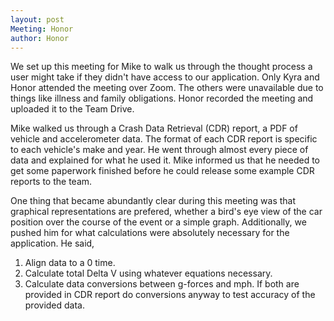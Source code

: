 ```yaml
---
layout: post
Meeting: Honor
author: Honor
---
```


We set up this meeting for Mike to walk us through the thought process a user might take if they didn't have access to our application. Only Kyra and Honor attended the meeting over Zoom. The others were unavailable due to things like illness and family obligations. Honor recorded the meeting and uploaded it to the Team Drive.

Mike walked us through a Crash Data Retrieval (CDR) report, a PDF of vehicle and accelerometer data. The format of each CDR report is specific to each vehicle's make and year. He went through almost every piece of data and explained for what he used it. Mike informed us that he needed to get some paperwork finished before he could release some example CDR reports to the team. 

One thing that became abundantly clear during this meeting was that graphical representations are prefered, whether a bird's eye view of the car position over the course of the event or a simple graph. Additionally, we pushed him for what calculations were absolutely necessary for the application. He said,
<ol>
  <li>Align data to a 0 time.</li>
  <li>Calculate total Delta V using whatever equations necessary.</li>
  <li>Calculate data conversions between g-forces and mph. If both are provided in CDR report do conversions anyway to test accuracy of the provided data.</li>
</ol>
